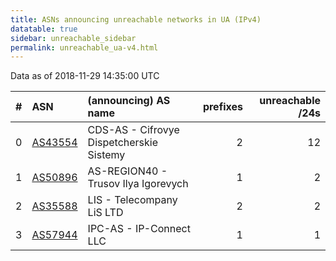 ```yaml
---
title: ASNs announcing unreachable networks in UA (IPv4)
datatable: true
sidebar: unreachable_sidebar
permalink: unreachable_ua-v4.html
---
```


Data as of 2018-11-29 14:35:00 UTC


<div class="datatable-begin"></div>

|   # | ASN                                    | (announcing) AS name                     |   prefixes |   unreachable /24s |
|----:|:---------------------------------------|:-----------------------------------------|-----------:|-------------------:|
|   0 | [AS43554](unreachable_AS43554-v4.html) | CDS-AS - Cifrovye Dispetcherskie Sistemy |          2 |                 12 |
|   1 | [AS50896](unreachable_AS50896-v4.html) | AS-REGION40 - Trusov Ilya Igorevych      |          1 |                  2 |
|   2 | [AS35588](unreachable_AS35588-v4.html) | LIS - Telecompany LiS LTD                |          2 |                  2 |
|   3 | [AS57944](unreachable_AS57944-v4.html) | IPC-AS - IP-Connect LLC                  |          1 |                  1 |

<div class="datatable-end"></div>